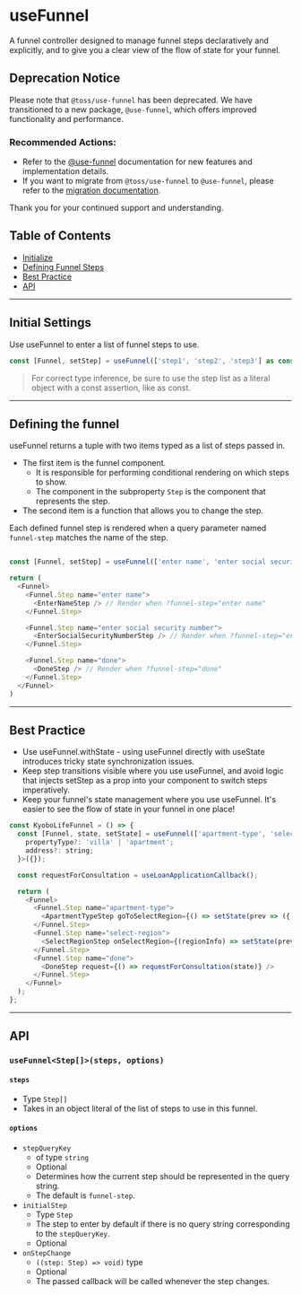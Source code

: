 # useFunnel

<head>
  <link rel="canonical" href="https://use-funnel.slash.page" />
</head>

A funnel controller designed to manage funnel steps declaratively and explicitly, and to give you a clear view of the flow of state for your funnel.

## Deprecation Notice

Please note that `@toss/use-funnel` has been deprecated. We have transitioned to a new package, `@use-funnel`, which offers improved functionality and performance.

### Recommended Actions:

- Refer to the [@use-funnel](https://use-funnel.slash.page) documentation for new features and implementation details.
- If you want to migrate from `@toss/use-funnel` to `@use-funnel`, please refer to the [migration documentation](https://use-funnel.slash.page/docs/migration).

Thank you for your continued support and understanding.

## Table of Contents

- [Initialize](#initialize)
- [Defining Funnel Steps](#start)
- [Best Practice](#bestPractice)
- [API](#api)

---

<a name="initialize"></a>

## Initial Settings

Use useFunnel to enter a list of funnel steps to use.

```javascript
const [Funnel, setStep] = useFunnel(['step1', 'step2', 'step3'] as const)
```

> For correct type inference, be sure to use the step list as a literal object with a const assertion, like as const.

---

<a name="start"></a>

## Defining the funnel

useFunnel returns a tuple with two items typed as a list of steps passed in.

- The first item is the funnel component.
  - It is responsible for performing conditional rendering on which steps to show.
  - The component in the subproperty `Step` is the component that represents the step.
- The second item is a function that allows you to change the step.

Each defined funnel step is rendered when a query parameter named `funnel-step` matches the name of the step.

```javascript

const [Funnel, setStep] = useFunnel(['enter name', 'enter social security number', 'done'] as const)

return (
  <Funnel>
    <Funnel.Step name="enter name">
      <EnterNameStep /> // Render when ?funnel-step="enter name"
    </Funnel.Step>

    <Funnel.Step name="enter social security number">
      <EnterSocialSecurityNumberStep /> // Render when ?funnel-step="enter social security number"
    </Funnel.Step>

    <Funnel.Step name="done">
      <DoneStep /> // Render when ?funnel-step="done"
    </Funnel.Step>
  </Funnel>
)

```

---

<a name="bestPractice"></a>

## Best Practice

- Use useFunnel.withState - using useFunnel directly with useState introduces tricky state synchronization issues.
- Keep step transitions visible where you use useFunnel, and avoid logic that injects setStep as a prop into your component to switch steps imperatively.
- Keep your funnel's state management where you use useFunnel. It's easier to see the flow of state in your funnel in one place!

```javascript
const KyoboLifeFunnel = () => {
  const [Funnel, state, setState] = useFunnel(['apartment-type', 'select-region', 'done'] as const).withState<{
    propertyType?: 'villa' | 'apartment';
    address?: string;
  }>({});

  const requestForConsultation = useLoanApplicationCallback();

  return (
    <Funnel>
      <Funnel.Step name="apartment-type">
        <ApartmentTypeStep goToSelectRegion={() => setState(prev => ({...prev, step: 'select-region', isApartment: true}))} />
      </Funnel.Step>
      <Funnel.Step name="select-region">
        <SelectRegionStep onSelectRegion={(regionInfo) => setState(prev => ({...prev, step: 'done', region: regionInfo}))} />
      </Funnel.Step>
      <Funnel.Step name="done">
        <DoneStep request={() => requestForConsultation(state)} />
      </Funnel.Step>
    </Funnel>
  );
};
```

---

<a name="api"></a>

## API

### `useFunnel<Step[]>(steps, options)`

#### `steps`

- Type `Step[]`
- Takes in an object literal of the list of steps to use in this funnel.

#### `options`

- `stepQueryKey`
  - of type `string`
  - Optional
  - Determines how the current step should be represented in the query string.
  - The default is `funnel-step`.
- `initialStep`
  - Type `Step`
  - The step to enter by default if there is no query string corresponding to the `stepQueryKey`.
  - Optional
- `onStepChange`
  - `((step: Step) => void)` type
  - Optional
  - The passed callback will be called whenever the step changes.
